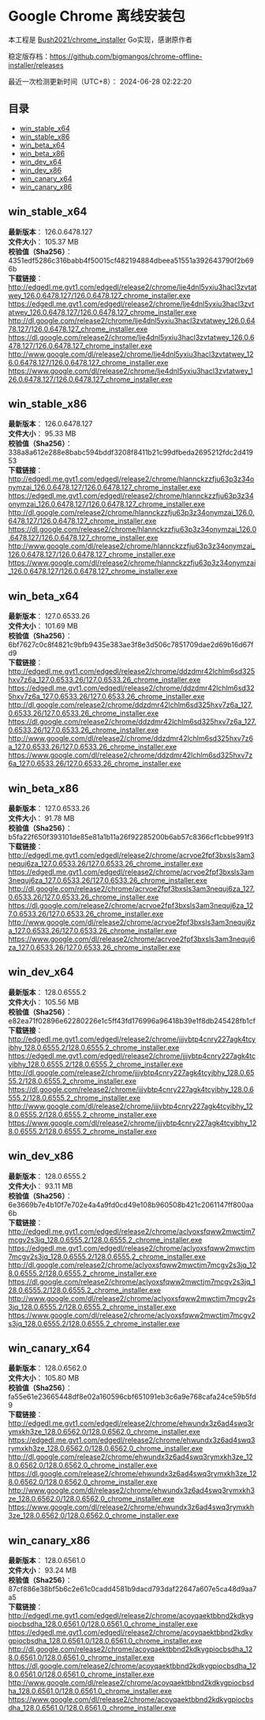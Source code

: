 # Google Chrome 离线安装包
本工程是 [Bush2021/chrome_installer](https://github.com/Bush2021/chrome_installer) Go实现，感谢原作者

稳定版存档：<https://github.com/bigmangos/chrome-offline-installer/releases>

最近一次检测更新时间（UTC+8）：
2024-06-28 02:22:20

## 目录
* [win_stable_x64](https://github.com/bigmangos/chrome-offline-installer?tab=readme-ov-file#win_stable_x64)
* [win_stable_x86](https://github.com/bigmangos/chrome-offline-installer?tab=readme-ov-file#win_stable_x86)
* [win_beta_x64](https://github.com/bigmangos/chrome-offline-installer?tab=readme-ov-file#win_beta_x64)
* [win_beta_x86](https://github.com/bigmangos/chrome-offline-installer?tab=readme-ov-file#win_beta_x86)
* [win_dev_x64](https://github.com/bigmangos/chrome-offline-installer?tab=readme-ov-file#win_dev_x64)
* [win_dev_x86](https://github.com/bigmangos/chrome-offline-installer?tab=readme-ov-file#win_dev_x86)
* [win_canary_x64](https://github.com/bigmangos/chrome-offline-installer?tab=readme-ov-file#win_canary_x64)
* [win_canary_x86](https://github.com/bigmangos/chrome-offline-installer?tab=readme-ov-file#win_canary_x86)

## win_stable_x64
**最新版本**： 126.0.6478.127  
**文件大小**： 105.37 MB  
**校验值（Sha256）**： 4351edf5286c316babb4f50015cf482194884dbeea51551a392643790f2b696b  
**下载链接**：
http://edgedl.me.gvt1.com/edgedl/release2/chrome/lje4dnl5yxiu3hacl3zvtatwey_126.0.6478.127/126.0.6478.127_chrome_installer.exe
https://edgedl.me.gvt1.com/edgedl/release2/chrome/lje4dnl5yxiu3hacl3zvtatwey_126.0.6478.127/126.0.6478.127_chrome_installer.exe
http://dl.google.com/release2/chrome/lje4dnl5yxiu3hacl3zvtatwey_126.0.6478.127/126.0.6478.127_chrome_installer.exe
https://dl.google.com/release2/chrome/lje4dnl5yxiu3hacl3zvtatwey_126.0.6478.127/126.0.6478.127_chrome_installer.exe
http://www.google.com/dl/release2/chrome/lje4dnl5yxiu3hacl3zvtatwey_126.0.6478.127/126.0.6478.127_chrome_installer.exe
https://www.google.com/dl/release2/chrome/lje4dnl5yxiu3hacl3zvtatwey_126.0.6478.127/126.0.6478.127_chrome_installer.exe
## win_stable_x86
**最新版本**： 126.0.6478.127  
**文件大小**： 95.33 MB  
**校验值（Sha256）**： 338a8a612e288e8babc594bddf3208f8411b21c99dfbeda2695212fdc2d41953  
**下载链接**：
http://edgedl.me.gvt1.com/edgedl/release2/chrome/hlannckzzfju63p3z34onymzai_126.0.6478.127/126.0.6478.127_chrome_installer.exe
https://edgedl.me.gvt1.com/edgedl/release2/chrome/hlannckzzfju63p3z34onymzai_126.0.6478.127/126.0.6478.127_chrome_installer.exe
http://dl.google.com/release2/chrome/hlannckzzfju63p3z34onymzai_126.0.6478.127/126.0.6478.127_chrome_installer.exe
https://dl.google.com/release2/chrome/hlannckzzfju63p3z34onymzai_126.0.6478.127/126.0.6478.127_chrome_installer.exe
http://www.google.com/dl/release2/chrome/hlannckzzfju63p3z34onymzai_126.0.6478.127/126.0.6478.127_chrome_installer.exe
https://www.google.com/dl/release2/chrome/hlannckzzfju63p3z34onymzai_126.0.6478.127/126.0.6478.127_chrome_installer.exe
## win_beta_x64
**最新版本**： 127.0.6533.26  
**文件大小**： 101.69 MB  
**校验值（Sha256）**： 6bf7627c0c8f4821c9bfb9435e383ae3f8e3d506c7851709dae2d69b16d67fd9  
**下载链接**：
http://edgedl.me.gvt1.com/edgedl/release2/chrome/ddzdmr42lchlm6sd325hxv7z6a_127.0.6533.26/127.0.6533.26_chrome_installer.exe
https://edgedl.me.gvt1.com/edgedl/release2/chrome/ddzdmr42lchlm6sd325hxv7z6a_127.0.6533.26/127.0.6533.26_chrome_installer.exe
http://dl.google.com/release2/chrome/ddzdmr42lchlm6sd325hxv7z6a_127.0.6533.26/127.0.6533.26_chrome_installer.exe
https://dl.google.com/release2/chrome/ddzdmr42lchlm6sd325hxv7z6a_127.0.6533.26/127.0.6533.26_chrome_installer.exe
http://www.google.com/dl/release2/chrome/ddzdmr42lchlm6sd325hxv7z6a_127.0.6533.26/127.0.6533.26_chrome_installer.exe
https://www.google.com/dl/release2/chrome/ddzdmr42lchlm6sd325hxv7z6a_127.0.6533.26/127.0.6533.26_chrome_installer.exe
## win_beta_x86
**最新版本**： 127.0.6533.26  
**文件大小**： 91.78 MB  
**校验值（Sha256）**： b5fa22f650f393101de85e81a1b11a26f92285200b6ab57c8366cf1cbbe991f3  
**下载链接**：
http://edgedl.me.gvt1.com/edgedl/release2/chrome/acrvoe2fpf3bxsls3am3nequj6za_127.0.6533.26/127.0.6533.26_chrome_installer.exe
https://edgedl.me.gvt1.com/edgedl/release2/chrome/acrvoe2fpf3bxsls3am3nequj6za_127.0.6533.26/127.0.6533.26_chrome_installer.exe
http://dl.google.com/release2/chrome/acrvoe2fpf3bxsls3am3nequj6za_127.0.6533.26/127.0.6533.26_chrome_installer.exe
https://dl.google.com/release2/chrome/acrvoe2fpf3bxsls3am3nequj6za_127.0.6533.26/127.0.6533.26_chrome_installer.exe
http://www.google.com/dl/release2/chrome/acrvoe2fpf3bxsls3am3nequj6za_127.0.6533.26/127.0.6533.26_chrome_installer.exe
https://www.google.com/dl/release2/chrome/acrvoe2fpf3bxsls3am3nequj6za_127.0.6533.26/127.0.6533.26_chrome_installer.exe
## win_dev_x64
**最新版本**： 128.0.6555.2  
**文件大小**： 105.56 MB  
**校验值（Sha256）**： e82ea71f02896e62280226e1c5ff43fd176996a96418b39e1f8db245428fb1cf  
**下载链接**：
http://edgedl.me.gvt1.com/edgedl/release2/chrome/jjjvbtp4cnry227agk4tcyibhy_128.0.6555.2/128.0.6555.2_chrome_installer.exe
https://edgedl.me.gvt1.com/edgedl/release2/chrome/jjjvbtp4cnry227agk4tcyibhy_128.0.6555.2/128.0.6555.2_chrome_installer.exe
http://dl.google.com/release2/chrome/jjjvbtp4cnry227agk4tcyibhy_128.0.6555.2/128.0.6555.2_chrome_installer.exe
https://dl.google.com/release2/chrome/jjjvbtp4cnry227agk4tcyibhy_128.0.6555.2/128.0.6555.2_chrome_installer.exe
http://www.google.com/dl/release2/chrome/jjjvbtp4cnry227agk4tcyibhy_128.0.6555.2/128.0.6555.2_chrome_installer.exe
https://www.google.com/dl/release2/chrome/jjjvbtp4cnry227agk4tcyibhy_128.0.6555.2/128.0.6555.2_chrome_installer.exe
## win_dev_x86
**最新版本**： 128.0.6555.2  
**文件大小**： 93.11 MB  
**校验值（Sha256）**： 6e3669b7e4b10f7e702e4a4a9fd0cd49e108b960508b421c2061147ff800aa6b  
**下载链接**：
http://edgedl.me.gvt1.com/edgedl/release2/chrome/aclyoxsfqww2mwctjm7mcgv2s3jq_128.0.6555.2/128.0.6555.2_chrome_installer.exe
https://edgedl.me.gvt1.com/edgedl/release2/chrome/aclyoxsfqww2mwctjm7mcgv2s3jq_128.0.6555.2/128.0.6555.2_chrome_installer.exe
http://dl.google.com/release2/chrome/aclyoxsfqww2mwctjm7mcgv2s3jq_128.0.6555.2/128.0.6555.2_chrome_installer.exe
https://dl.google.com/release2/chrome/aclyoxsfqww2mwctjm7mcgv2s3jq_128.0.6555.2/128.0.6555.2_chrome_installer.exe
http://www.google.com/dl/release2/chrome/aclyoxsfqww2mwctjm7mcgv2s3jq_128.0.6555.2/128.0.6555.2_chrome_installer.exe
https://www.google.com/dl/release2/chrome/aclyoxsfqww2mwctjm7mcgv2s3jq_128.0.6555.2/128.0.6555.2_chrome_installer.exe
## win_canary_x64
**最新版本**： 128.0.6562.0  
**文件大小**： 105.80 MB  
**校验值（Sha256）**： fa55e61e23665448df8e02a160596cbf651091eb3c6a9e768cafa24ce59b5fd9  
**下载链接**：
http://edgedl.me.gvt1.com/edgedl/release2/chrome/ehwundx3z6ad4swq3rymxkh3ze_128.0.6562.0/128.0.6562.0_chrome_installer.exe
https://edgedl.me.gvt1.com/edgedl/release2/chrome/ehwundx3z6ad4swq3rymxkh3ze_128.0.6562.0/128.0.6562.0_chrome_installer.exe
http://dl.google.com/release2/chrome/ehwundx3z6ad4swq3rymxkh3ze_128.0.6562.0/128.0.6562.0_chrome_installer.exe
https://dl.google.com/release2/chrome/ehwundx3z6ad4swq3rymxkh3ze_128.0.6562.0/128.0.6562.0_chrome_installer.exe
http://www.google.com/dl/release2/chrome/ehwundx3z6ad4swq3rymxkh3ze_128.0.6562.0/128.0.6562.0_chrome_installer.exe
https://www.google.com/dl/release2/chrome/ehwundx3z6ad4swq3rymxkh3ze_128.0.6562.0/128.0.6562.0_chrome_installer.exe
## win_canary_x86
**最新版本**： 128.0.6561.0  
**文件大小**： 93.24 MB  
**校验值（Sha256）**： 87cf886e38bf5b6c2e61c0cadd4581b9dacd793daf22647a607e5ca48d9aa7a5  
**下载链接**：
http://edgedl.me.gvt1.com/edgedl/release2/chrome/acoyqaektbbnd2kdkygpiocbsdha_128.0.6561.0/128.0.6561.0_chrome_installer.exe
https://edgedl.me.gvt1.com/edgedl/release2/chrome/acoyqaektbbnd2kdkygpiocbsdha_128.0.6561.0/128.0.6561.0_chrome_installer.exe
http://dl.google.com/release2/chrome/acoyqaektbbnd2kdkygpiocbsdha_128.0.6561.0/128.0.6561.0_chrome_installer.exe
https://dl.google.com/release2/chrome/acoyqaektbbnd2kdkygpiocbsdha_128.0.6561.0/128.0.6561.0_chrome_installer.exe
http://www.google.com/dl/release2/chrome/acoyqaektbbnd2kdkygpiocbsdha_128.0.6561.0/128.0.6561.0_chrome_installer.exe
https://www.google.com/dl/release2/chrome/acoyqaektbbnd2kdkygpiocbsdha_128.0.6561.0/128.0.6561.0_chrome_installer.exe
